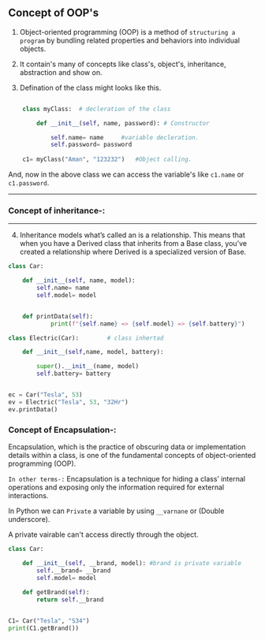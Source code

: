 ## Concept of OOP's


1) Object-oriented programming (OOP) is a method of `structuring a program` by bundling related properties and behaviors into individual objects.

2) It contain's many of concepts like class's, object's, inheritance, abstraction and show on.

3) Defination of the class might looks like this.

```python

    class myClass:  # decleration of the class

        def __init__(self, name, password): # Constructor 

            self.name= name     #variable decleration.
            self.password= password
        
    c1= myClass("Aman", "123232")   #Object calling.

```

And, now in the above class we can access the variable's like `c1.name` or `c1.password`.

----
### Concept of inheritance-: <br> 
----
4) Inheritance models what’s called an is a relationship. This means that when you have a Derived class that inherits from a Base class, you’ve created a relationship where Derived is a specialized version of Base.


```python
class Car:

    def __init__(self, name, model):
        self.name= name
        self.model= model


    def printData(self):
            print(f"{self.name} => {self.model} => {self.battery}")

class Electric(Car):        # class inhertad

    def __init__(self,name, model, battery):

        super().__init__(name, model)
        self.battery= battery


ec = Car("Tesla", 53)
ev = Electric("Tesla", 53, "32Hr")
ev.printData()

```

### Concept of Encapsulation-: 

Encapsulation, which is the practice of obscuring data or implementation details within a class, is one of the fundamental concepts of object-oriented programming (OOP). 

`In other terms-:` Encapsulation is a technique for hiding a class’ internal operations and exposing only the information required for external interactions.

In Python we can `Private` a variable by using `__varnane` or (Double underscore).

A private vairable can't access directly through the object.
```python
class Car:

    def __init__(self, __brand, model): #brand is private variable
        self.__brand= __brand
        self.model= model
    
    def getBrand(self):
        return self.__brand


C1= Car("Tesla", "S34")
print(C1.getBrand())
```
